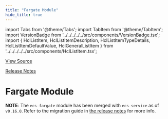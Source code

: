 ```yaml
---
title: "Fargate Module"
hide_title: true
---
```


import Tabs from '@theme/Tabs';
import TabItem from '@theme/TabItem';
import VersionBadge from '../../../../../src/components/VersionBadge.tsx';
import { HclListItem, HclListItemDescription, HclListItemTypeDetails, HclListItemDefaultValue, HclGeneralListItem } from '../../../../../src/components/HclListItem.tsx';

<a href="https://github.com/gruntwork-io/terraform-aws-ecs/tree/main/modules%2Fecs-fargate" className="link-button" title="View the source code for this module in GitHub.">View Source</a>

<a href="https://github.com/gruntwork-io/terraform-aws-ecs/releases?q=" className="link-button" title="Release notes for only the service catalog versions which impacted this service.">Release Notes</a>

# Fargate Module

**NOTE**: The `ecs-fargate` module has been merged with `ecs-service` as of `v0.16.0`. Refer to the migration
guide in [the release notes](https://github.com/gruntwork-io/terraform-aws-ecs/releases/tag/v0.16.0) for more info.


<!-- ##DOCS-SOURCER-START
{
  "originalSources": [
    "https://github.com/gruntwork-io/terraform-aws-ecs/tree/modules%2Fecs-fargate%2Freadme.md",
    "https://github.com/gruntwork-io/terraform-aws-ecs/tree/modules%2Fecs-fargate%2Fvariables.tf",
    "https://github.com/gruntwork-io/terraform-aws-ecs/tree/modules%2Fecs-fargate%2Foutputs.tf"
  ],
  "sourcePlugin": "module-catalog-api",
  "hash": "cccfe06af6b5c52c66f18824a7024fb9"
}
##DOCS-SOURCER-END -->
